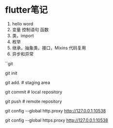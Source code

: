 # flutter笔记
1. hello word
2. 变量 控制语句 函数
3. 类，import
4. 枚举
5. 继承，抽象类，接口，Mixins 代码复用
6. 异步和异常


``git

git init

git add.    # staging area

git commit  # local repository 

git push    # remote repository

git config --global http.proxy http://127.0.0.1:10538

git config --global https.proxy http://127.0.0.1:10538

```